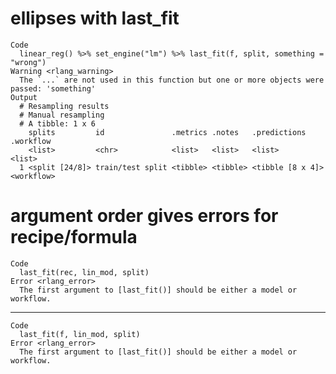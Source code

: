 # ellipses with last_fit

    Code
      linear_reg() %>% set_engine("lm") %>% last_fit(f, split, something = "wrong")
    Warning <rlang_warning>
      The `...` are not used in this function but one or more objects were passed: 'something'
    Output
      # Resampling results
      # Manual resampling 
      # A tibble: 1 x 6
        splits         id               .metrics .notes   .predictions     .workflow 
        <list>         <chr>            <list>   <list>   <list>           <list>    
      1 <split [24/8]> train/test split <tibble> <tibble> <tibble [8 x 4]> <workflow>

# argument order gives errors for recipe/formula

    Code
      last_fit(rec, lin_mod, split)
    Error <rlang_error>
      The first argument to [last_fit()] should be either a model or workflow.

---

    Code
      last_fit(f, lin_mod, split)
    Error <rlang_error>
      The first argument to [last_fit()] should be either a model or workflow.

